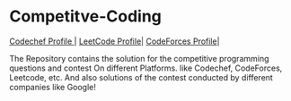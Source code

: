 # Competitve-Coding

[Codechef Profile ](https://www.codechef.com)| [LeetCode Profile](https://leetcode.com/mrpawan-gupta/)|
[CodeForces Profile](https://codeforces.com)|

The Repository contains the solution for the competitive programming questions and contest On different Platforms. like Codechef, CodeForces, Leetcode, etc.
And also solutions of the contest conducted by different companies like Google!
